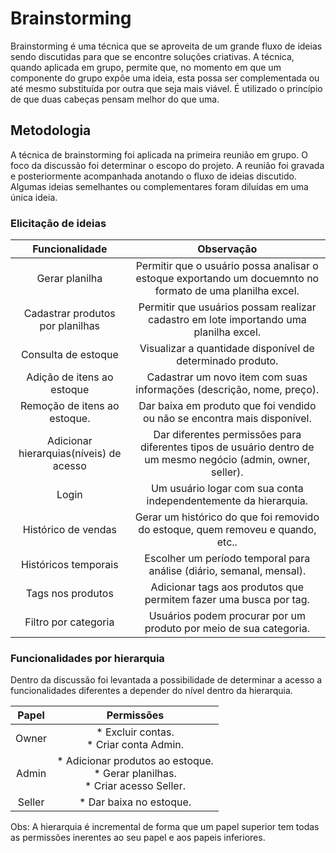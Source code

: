 # Brainstorming

Brainstorming é uma técnica que se aproveita de um grande fluxo de ideias sendo discutidas para que se encontre soluções criativas. A técnica, quando aplicada em grupo, permite que, no momento em que um componente do grupo expõe uma ideia, esta possa ser complementada ou até mesmo substituída por outra que seja mais viável. É utilizado o princípio de que duas cabeças pensam melhor do que uma.

## Metodologia
A técnica de brainstorming foi aplicada na primeira reunião em grupo. O foco da discussão foi determinar o escopo do projeto. A reunião foi gravada e posteriormente acompanhada anotando o fluxo de ideias discutido. Algumas ideias semelhantes ou complementares foram diluídas em uma única ideia.
### Elicitação de ideias
|Funcionalidade|Observação|
|:------------:|:--------:|  
| Gerar planilha | Permitir que o usuário possa analisar o estoque exportando um docuemnto no formato de uma planilha excel. |
| Cadastrar produtos por planilhas | Permitir que usuários possam realizar cadastro em lote importando uma planilha excel.|
| Consulta de estoque | Visualizar a quantidade disponível de determinado produto. |
| Adição de itens ao estoque | Cadastrar um novo item com suas informações (descrição, nome, preço). |
| Remoção de itens ao estoque. | Dar baixa em produto que foi vendido ou não se encontra mais disponível. |
| Adicionar hierarquias(níveis) de acesso | Dar diferentes permissões para diferentes tipos de usuário dentro de um mesmo negócio (admin, owner, seller). |
| Login | Um usuário logar com sua conta independentemente da hierarquia. |
| Histórico de vendas | Gerar um histórico do que foi removido do estoque, quem removeu e quando, etc.. |
| Históricos temporais | Escolher um período temporal para análise (diário, semanal, mensal). |
| Tags nos produtos | Adicionar tags aos produtos que permitem fazer uma busca por tag. |
| Filtro por categoria | Usuários podem procurar por um produto por meio de sua categoria. |

### Funcionalidades por hierarquia
Dentro da discussão foi levantada a possibilidade de determinar a acesso a funcionalidades diferentes a depender do nível dentro da hierarquia.
<div>

| Papel | Permissões |
|:-----:|:----------:|
| Owner  | * Excluir contas.<br> * Criar conta Admin. | 
| Admin  | * Adicionar produtos ao estoque.<br> * Gerar planilhas.<br> * Criar acesso Seller.|
| Seller | * Dar baixa no estoque.|

</div>
Obs: A hierarquia é incremental de forma que um papel superior tem todas as permissões inerentes ao seu papel e aos papeis inferiores.